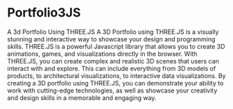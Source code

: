 # Portfolio3JS
A 3d Portfolio Using THREE.JS
A 3D Portfolio using THREE.JS is a visually stunning and interactive way to showcase your design and programming skills. THREE.JS is a powerful Javascript library that allows you to create 3D animations, games, and visualizations directly in the browser. With THREE.JS, you can create complex and realistic 3D scenes that users can interact with and explore. This can include everything from 3D models of products, to architectural visualizations, to interactive data visualizations. By creating a 3D portfolio using THREE.JS, you can demonstrate your ability to work with cutting-edge technologies, as well as showcase your creativity and design skills in a memorable and engaging way.

